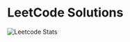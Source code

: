 # LeetCode Solutions
![Leetcode Stats](https://leetcard.jacoblin.cool/fbkeskin?theme=nord&font=Baloo%202&ext=contest)
